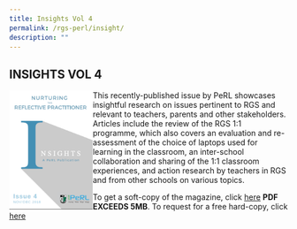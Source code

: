 ```yaml
---
title: Insights Vol 4
permalink: /rgs-perl/insight/
description: ""
---
```

## INSIGHTS VOL 4

<img src="/images/Image_frontcover_Insights_vol4.png" style="width:30%" align=left>
This recently-published issue by PeRL showcases insightful research on issues pertinent to RGS and relevant to teachers, parents and other stakeholders. Articles include the review of the RGS 1:1 programme, which also covers an evaluation and re-assessment of the choice of laptops used for learning in the classroom, an inter-school collaboration and sharing of the 1:1 classroom experiences, and action research by teachers in RGS and from other schools on various topics.

To get a soft-copy of the magazine, click [here](https://www.rgs.edu.sg/qql/slot/u554/Resources/Inhouse%20Publications/Insights%202018_final.pdf) **PDF EXCEEDS 5MB**. To request for a free hard-copy, click [here](https://goo.gl/forms/nY5iHzd0bqrIxGlH2)